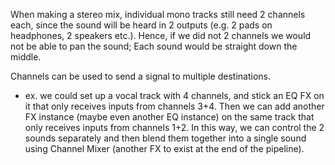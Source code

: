 
When making a stereo mix, individual mono tracks still need 2 channels each, since the sound will be heard in 2 outputs (e.g. 2 pads on headphones, 2 speakers etc.). Hence, if we did not 2 channels we would not be able to pan the sound; Each sound would be straight down the middle.

Channels can be used to send a signal to multiple destinations. 
- ex. we could set up a vocal track with 4 channels, and stick an EQ FX on it that only receives inputs from channels 3+4. Then we can add another FX instance (maybe even another EQ instance) on the same track that only receives inputs from channels 1+2. In this way, we can control the 2 sounds separately and then blend them together into a single sound using Channel Mixer (another FX to exist at the end of the pipeline).